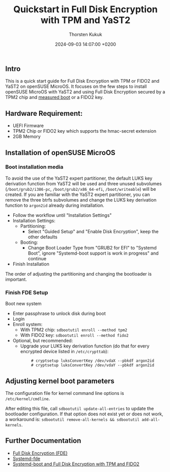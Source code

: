 ﻿---
layout: post
title:  "Quickstart in Full Disk Encryption with TPM and YaST2"
date:   2024-09-03 14:07:00 +0200
author: Thorsten Kukuk
---

## Intro

This is a quick start guide for Full Disk Encryption with TPM or FIDO2 and
YaST2 on openSUSE MicroOS. It focuses on the few steps to
install openSUSE MicroOS with YaST2 and using Full Disk Encryption
secured by a TPM2 chip and [measured boot](https://en.opensuse.org/Portal:MicroOS/RemoteAttestation#Measured_boot)
or a FIDO2 key.

## Hardware Requirement:
- UEFI Firmware
- TPM2 Chip or FIDO2 key which supports the hmac-secret extension
- 2GB Memory

## Installation of openSUSE MicroOS

### Boot installation media

To avoid the use of the YaST2 expert partitioner, the default LUKS key
derivation function from YaST2 will be used and three unused subvolumes
(`/boot/grub2/i386-pc`, `/boot/grub2/x86_64-efi`, `/boot/writeable`) will
be created.
If you are familiar with the YaST2 expert partitioner, you can remove the
three btrfs subvolumes and change the LUKS key derivation function to
`argon2id` already during installation.

* Follow the workflow until "Installation Settings"
* Installation Settings:
  * Partitioning:
    * Select "Guided Setup" and "Enable Disk Encryption", keep the other defaults
  * Booting:
    * Change Boot Loader Type from "GRUB2 for EFI" to "Systemd Boot", ignore "Systemd-boot support is work in progress" and continue
* Finish Installation

The order of adjusting the partitioning and changing the bootloader is important.

### Finish FDE Setup

Boot new system
* Enter passphrase to unlock disk during boot
* Login
* Enroll system:
  * With TPM2 chip: `sdbootutil enroll --method tpm2`
  * With FIDO2 key: `sdbootutil enroll --method fido2`
* Optional, but recommended:
  * Upgrade your LUKS key derivation function (do that for every encrypted device listed in `/etc/crypttab`):
  ```
          # cryptsetup luksConvertKey /dev/vdaX --pbkdf argon2id
          # cryptsetup luksConvertKey /dev/vdaY --pbkdf argon2id
  ```

## Adjusting kernel boot parameters

The configuration file for kernel command line options is `/etc/kernel/cmdline`.

After editing this file, call `sdbootutil update-all-entries` to update the
bootloader configuration. If that option does not exist yet or does not work,
a workaround is: `sdbootutil remove-all-kernels && sdbootutil add-all-kernels`.

## Further Documentation

* [Full Disk Encryption (FDE)](https://en.opensuse.org/Portal:MicroOS/FDE)
* [Systemd-fde](https://en.opensuse.org/Systemd-fde)
* [Systemd-boot and Full Disk Encryption with TPM and FIDO2](https://microos.opensuse.org/blog/2023-12-20-sdboot-fde/)
